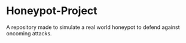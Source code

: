# Honeypot-Project
A repository made to simulate a real world honeypot to defend against oncoming attacks.
